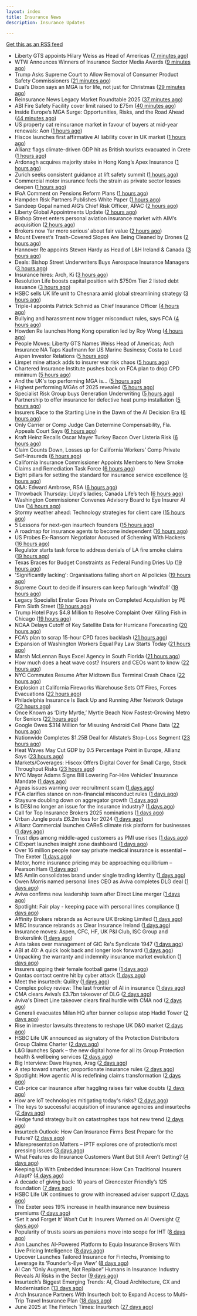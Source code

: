 ```yaml
---
layout: index
title: Insurance News
description: Insurance Updates

---
```


[Get this as an RSS feed](/insurance.rss)

<!-- news_marker starts -->
- Liberty GTS appoints Hilary Weiss as Head of Americas ([7 minutes ago](https://www.reinsurancene.ws/liberty-gts-appoints-hilary-weiss-as-head-of-americas/))
- WTW Announces Winners of Insurance Sector Media Awards ([9 minutes ago](https://insurance-edge.net/2025/07/03/wtw-announces-winners-of-insurance-sector-media-awards/))
- Trump Asks Supreme Court to Allow Removal of Consumer Product Safety Commissioners ([21 minutes ago](https://www.insurancejournal.com/news/national/2025/07/03/830146.htm))
- Dual’s Dixon says an MGA is for life, not just for Christmas ([29 minutes ago](https://www.postonline.co.uk/news/7958070/dual%E2%80%99s-dixon-says-an-mga-is-for-life-not-just-for-christmas))
- Reinsurance News Legacy Market Roundtable 2025 ([37 minutes ago](https://www.reinsurancene.ws/reinsurance-news-legacy-market-roundtable-2025/))
- ABI Fire Safety Facility cover limit raised to £75m ([40 minutes ago](https://www.postonline.co.uk/personal/7958069/abi-fire-safety-facility-cover-limit-raised-to-%C2%A375m))
- Inside Europe’s MGA Surge: Opportunities, Risks, and the Road Ahead ([44 minutes ago](https://insurance-edge.net/2025/07/03/inside-europes-mga-surge-opportunities-risks-and-the-road-ahead/))
- US property cat reinsurance market in favour of buyers at mid-year renewals: Aon ([1 hours ago](https://www.reinsurancene.ws/us-property-cat-reinsurance-market-in-favour-of-buyers-at-mid-year-renewals-aon/))
- Hiscox launches first affirmative AI liability cover in UK market ([1 hours ago](https://www.insurancebusinessmag.com/uk/news/cyber/hiscox-launches-first-affirmative-ai-liability-cover-in-uk-market-540863.aspx))
- Allianz flags climate-driven GDP hit as British tourists evacuated in Crete ([1 hours ago](https://www.insurancebusinessmag.com/uk/news/breaking-news/allianz-flags-climatedriven-gdp-hit-as-british-tourists-evacuated-in-crete-541338.aspx))
- Ardonagh acquires majority stake in Hong Kong’s Apex Insurance ([1 hours ago](https://www.reinsurancene.ws/ardonagh-acquires-majority-stake-in-hong-kongs-apex-insurance/))
- Zurich seeks consistent guidance at lift safety summit ([1 hours ago](https://www.postonline.co.uk/commercial/7958060/zurich-seeks-consistent-guidance-at-lift-safety-summit))
- Commercial motor insurance feels the strain as private sector losses deepen ([1 hours ago](https://www.insurancebusinessmag.com/uk/news/auto-motor/commercial-motor-insurance-feels-the-strain-as-private-sector-losses-deepen-541336.aspx))
- IFoA Comment on Pensions Reform Plans ([1 hours ago](https://insurance-edge.net/2025/07/03/ifoa-comment-on-pensions-reform-plans/))
- Hampden Risk Partners Publishes White Paper ([1 hours ago](https://insurance-edge.net/2025/07/03/hampden-risk-partners-publishes-white-paper/))
- Sandeep Gopal named AIG’s Chief Risk Officer, APAC ([2 hours ago](https://www.reinsurancene.ws/sandeep-gopal-named-aigs-chief-risk-officer-apac/))
- Liberty Global Appointments Update ([2 hours ago](https://insurance-edge.net/2025/07/03/liberty-global-appointments-update/))
- Bishop Street enters personal aviation insurance market with AIM’s acquisition ([2 hours ago](https://www.reinsurancene.ws/bishop-street-enters-personal-aviation-insurance-market-with-aims-acquisition/))
- Brokers now ‘far more serious’ about fair value ([2 hours ago](https://www.postonline.co.uk/broker/7958051/brokers-now-%E2%80%98far-more-serious%E2%80%99-about-fair-value))
- Mount Everest’s Trash-Covered Slopes Are Being Cleaned by Drones ([2 hours ago](https://www.insurancejournal.com/news/international/2025/07/03/830155.htm))
- Hannover Re appoints Steven Hardy as Head of L&H Ireland & Canada ([3 hours ago](https://www.reinsurancene.ws/hannover-re-appoints-steven-hardy-as-head-of-lh-ireland-canada/))
- Deals: Bishop Street Underwriters Buys Aerospace Insurance Managers ([3 hours ago](https://insurance-edge.net/2025/07/03/deals-bishop-street-underwriters-buys-aerospace-insurance-managers/))
- Insurance hires: Arch, Ki ([3 hours ago](https://www.insurancebusinessmag.com/uk/news/breaking-news/insurance-hires-arch-ki-541317.aspx))
- Resolution Life boosts capital position with $750m Tier 2 listed debt issuance ([3 hours ago](https://www.reinsurancene.ws/resolution-life-boosts-capital-position-with-750m-tier-2-listed-debt-issuance/))
- HSBC sells UK life unit to Chesnara amid global streamlining strategy ([3 hours ago](https://www.insurancebusinessmag.com/uk/news/breaking-news/hsbc-sells-uk-life-unit-to-chesnara-amid-global-streamlining-strategy-541314.aspx))
- Triple-I appoints Patrick Schmid as Chief Insurance Officer ([4 hours ago](https://www.reinsurancene.ws/triple-i-appoints-patrick-schmid-as-chief-insurance-officer/))
- Bullying and harassment now trigger misconduct rules, says FCA ([4 hours ago](https://www.insurancebusinessmag.com/uk/news/breaking-news/bullying-and-harassment-now-trigger-misconduct-rules-says-fca-541312.aspx))
- Howden Re launches Hong Kong operation led by Roy Wong ([4 hours ago](https://www.reinsurancene.ws/howden-re-launches-hong-kong-operation-led-by-roy-wong/))
- People Moves: Liberty GTS Names Weiss Head of Americas; Arch Insurance NA Taps Kaufmann for US Marine Business; Costa to Lead Aspen Investor Relations ([5 hours ago](https://www.insurancejournal.com/news/national/2025/07/03/830070.htm))
- Limpet mine attack adds to insurer war risk chaos ([5 hours ago](https://www.insurancebusinessmag.com/uk/news/marine/limpet-mine-attack-adds-to-insurer-war-risk-chaos-541296.aspx))
- Chartered Insurance Institute pushes back on FCA plan to drop CPD minimum ([5 hours ago](https://www.insurancebusinessmag.com/uk/news/breaking-news/chartered-insurance-institute-pushes-back-on-fca-plan-to-drop-cpd-minimum-541294.aspx))
- And the UK's top performing MGA is… ([5 hours ago](https://www.insurancebusinessmag.com/uk/news/breaking-news/and-the-uks-top-performing-mga-is-541291.aspx))
- Highest performing MGAs of 2025 revealed ([5 hours ago](https://www.postonline.co.uk/personal/7958065/highest-performing-mgas-of-2025-revealed))
- Specialist Risk Group buys Generation Underwriting ([5 hours ago](https://www.insurancebusinessmag.com/uk/news/breaking-news/specialist-risk-group-buys-generation-underwriting-541292.aspx))
- Partnership to offer insurance for defective heat pump installation ([5 hours ago](https://www.insurancebusinessmag.com/uk/news/property-insurance/partnership-to-offer-insurance-for-defective-heat-pump-installation-541290.aspx))
- Insurers Race to the Starting Line in the Dawn of the AI Decision Era ([6 hours ago](https://www.insurancejournal.com/news/national/2025/07/03/830087.htm))
- Only Carrier or Comp Judge Can Determine Compensability, Fla. Appeals Court Says ([6 hours ago](https://www.insurancejournal.com/news/southeast/2025/07/03/830124.htm))
- Kraft Heinz Recalls Oscar Mayer Turkey Bacon Over Listeria Risk ([6 hours ago](https://www.insurancejournal.com/news/national/2025/07/03/830142.htm))
- Claim Counts Down, Losses up for California Workers’ Comp Private Self-Insureds ([6 hours ago](https://www.insurancejournal.com/news/west/2025/07/03/830081.htm))
- California Insurance Commissioner Appoints Members to New Smoke Claims and Remediation Task Force ([6 hours ago](https://www.insurancejournal.com/news/west/2025/07/03/830074.htm))
- Eight pillars for setting the standard for insurance service excellence ([6 hours ago](https://www.postonline.co.uk/claims/7958010/eight-pillars-for-setting-the-standard-for-insurance-service-excellence))
- Q&A: Edward Ambrose, RSA ([6 hours ago](https://www.postonline.co.uk/commercial/7957600/qa-rsa%E2%80%99s-edward-ambrose-on-insuring-climate-professionals))
- Throwback Thursday: Lloyd’s ladies; Canada Life’s tech ([6 hours ago](https://www.postonline.co.uk/lloyd%E2%80%99slondon/7956733/throwback-thursday-lloyd%E2%80%99s-ladies-canada-life%E2%80%99s-tech))
- Washington Commissioner Convenes Advisory Board to Eye Insurer AI Use ([14 hours ago](https://www.insurancejournal.com/news/west/2025/07/02/830130.htm))
- Stormy weather ahead: Technology strategies for client care ([15 hours ago](https://www.dig-in.com/opinion/technology-strategies-for-client-care-during-weather-perils))
- 5 Lessons for next-gen insurtech founders ([15 hours ago](https://www.dig-in.com/opinion/5-lessons-for-next-gen-insurtech-founders))
- A roadmap for insurance agents to become independent ([16 hours ago](https://www.dig-in.com/opinion/a-roadmap-for-insurance-agents-to-become-independent))
- US Probes Ex-Ransom Negotiator Accused of Scheming With Hackers ([16 hours ago](https://www.insurancejournal.com/news/national/2025/07/02/830110.htm))
- Regulator starts task force to address denials of LA fire smoke claims ([19 hours ago](https://www.dig-in.com/news/regulator-starts-task-force-to-address-la-fire-smoke-claims))
- Texas Braces for Budget Constraints as Federal Funding Dries Up ([19 hours ago](https://www.insurancejournal.com/news/southcentral/2025/07/02/830105.htm))
- 'Significantly lacking': Organisations falling short on AI policies ([19 hours ago](https://www.insurancebusinessmag.com/uk/business-strategy/significantly-lacking-organisations-falling-short-on-ai-policies-541262.aspx))
- Supreme Court to decide if insurers can keep furlough ‘windfall’ ([19 hours ago](https://www.postonline.co.uk/commercial/7958063/supreme-court-to-decide-if-insurers-can-keep-furlough-%E2%80%98windfall%E2%80%99))
- Legacy Specialist Enstar Goes Private on Completed Acquisition by PE Firm Sixth Street ([19 hours ago](https://www.insurancejournal.com/news/international/2025/07/02/830064.htm))
- Trump Hotel Pays $4.8 Million to Resolve Complaint Over Killing Fish in Chicago ([19 hours ago](https://www.insurancejournal.com/news/midwest/2025/07/02/830085.htm))
- NOAA Delays Cutoff of Key Satellite Data for Hurricane Forecasting ([20 hours ago](https://www.insurancejournal.com/news/national/2025/07/02/830061.htm))
- FCA’s plan to scrap 15-hour CPD faces backlash ([21 hours ago](https://www.postonline.co.uk/news/7958062/fca%E2%80%99s-plan-to-scrap-15-hour-cpd-faces-backlash))
- Expansion of Washington Workers Equal Pay Law Starts Today ([21 hours ago](https://www.insurancejournal.com/news/west/2025/07/02/830056.htm))
- Marsh McLennan Buys Excel Agency in South Florida ([21 hours ago](https://www.insurancejournal.com/news/southeast/2025/07/02/830053.htm))
- How much does a heat wave cost? Insurers and CEOs want to know ([22 hours ago](https://www.dig-in.com/articles/how-much-does-a-heat-wave-cost-insurers-ceos-want-to-know))
- NYC Commutes Resume After Midtown Bus Terminal Crash Chaos ([22 hours ago](https://www.insurancejournal.com/news/east/2025/07/02/830047.htm))
- Explosion at California Fireworks Warehouse Sets Off Fires, Forces Evacuations ([22 hours ago](https://www.insurancejournal.com/news/west/2025/07/02/830044.htm))
- Philadelphia Insurance Is Back Up and Running After Network Outage ([22 hours ago](https://www.insurancejournal.com/news/east/2025/07/02/830032.htm))
- Once Known as ‘Dirty Myrtle,’ Myrtle Beach Now Fastest-Growing Metro for Seniors ([22 hours ago](https://www.insurancejournal.com/news/southeast/2025/07/02/830025.htm))
- Google Owes $314 Million for Misusing Android Cell Phone Data ([22 hours ago](https://www.insurancejournal.com/news/national/2025/07/02/830023.htm))
- Nationwide Completes $1.25B Deal for Allstate’s Stop-Loss Segment ([23 hours ago](https://www.insurancejournal.com/news/national/2025/07/02/830012.htm))
- Heat Waves May Cut GDP by 0.5 Percentage Point in Europe, Allianz Says ([23 hours ago](https://www.insurancejournal.com/news/international/2025/07/02/830014.htm))
- Markets/Coverages: Hiscox Offers Digital Cover for Small Cargo, Stock Throughput Risks ([23 hours ago](https://www.insurancejournal.com/news/international/2025/07/02/830007.htm))
- NYC Mayor Adams Signs Bill Lowering For-Hire Vehicles’ Insurance Mandate ([1 days ago](https://www.insurancejournal.com/news/east/2025/07/02/829996.htm))
- Ageas issues warning over recruitment scam ([1 days ago](https://www.postonline.co.uk/personal/7958059/ageas-issues-warning-over-recruitment-scam))
- FCA clarifies stance on non-financial misconduct rules ([1 days ago](https://www.postonline.co.uk/regulation/7958058/fca-confirms-non-financial-misconduct-violates-conduct-rules-for-insurers))
- Staysure doubling down on aggregator growth ([1 days ago](https://www.postonline.co.uk/news/7958037/staysure-doubling-down-on-aggregator-growth))
- Is DE&I no longer an issue for the insurance industry? ([1 days ago](https://www.insurancebusinessmag.com/uk/tv/is-deandi-no-longer-an-issue-for-the-insurance-industry-541196.aspx))
- Call for Top Insurance Brokers 2025 nominations ([1 days ago](https://www.insurancebusinessmag.com/uk/news/breaking-news/call-for-top-insurance-brokers-2025-nominations-541195.aspx))
- Urban Jungle posts £6.2m loss for 2024 ([1 days ago](https://www.postonline.co.uk/technology/7958056/urban-jungle-posts-%C2%A362m-loss-for-2024))
- Allianz Commercial launches CAReS climate risk platform for businesses ([1 days ago](https://www.insurancebusinessmag.com/uk/news/catastrophe/allianz-commercial-launches-cares-climate-risk-platform-for-businesses-541186.aspx))
- Trust dips among middle-aged customers as PMI use rises ([1 days ago](https://ifamagazine.com/trust-dips-among-middle-aged-customers-as-pmi-use-rises/))
- CIExpert launches insight zone dashboard ([1 days ago](https://ifamagazine.com/ciexpert-launches-insight-zone-dashboard/))
- Over 16 million people now say private medical insurance is essential – The Exeter ([1 days ago](https://ifamagazine.com/over-16-million-people-now-say-private-medical-insurance-is-essential-the-exeter/))
- Motor, home insurance pricing may be approaching equilibrium – Pearson Ham ([1 days ago](https://www.insurancebusinessmag.com/uk/news/auto-motor/motor-home-insurance-pricing-may-be-approaching-equilibrium--pearson-ham-541180.aspx))
- MS Amlin consolidates brand under single trading identity ([1 days ago](https://www.insurancebusinessmag.com/uk/news/breaking-news/ms-amlin-consolidates-brand-under-single-trading-identity-541169.aspx))
- Owen Morris named personal lines CEO as Aviva completes DLG deal ([1 days ago](https://www.postonline.co.uk/news/7958055/owen-morris-appointed-personal-lines-ceo-as-aviva-completes-dlg-deal))
- Aviva confirms new leadership team after Direct Line merger ([1 days ago](https://www.insurancebusinessmag.com/uk/news/breaking-news/aviva-confirms-new-leadership-team-after-direct-line-merger-541168.aspx))
- Spotlight: Fair play - keeping pace with personal lines compliance ([1 days ago](https://www.postonline.co.uk/regulation/7957882/spotlight-fair-play-keeping-pace-with-personal-lines-compliance))
- Affinity Brokers rebrands as Acrisure UK Broking Limited ([1 days ago](https://www.insurancebusinessmag.com/uk/news/breaking-news/affinity-brokers-rebrands-as-acrisure-uk-broking-limited-541151.aspx))
- MBC Insurance rebrands as Clear Insurance Ireland ([1 days ago](https://www.insurancebusinessmag.com/uk/news/breaking-news/mbc-insurance-rebrands-as-clear-insurance-ireland-541150.aspx))
- Insurance moves: Aspen, CFC, HF, UK P&I Club, ISC Group and Brokerslink ([1 days ago](https://www.insurancebusinessmag.com/uk/news/breaking-news/insurance-moves-aspen-cfc-hf-uk-pandi-club-isc-group-and-brokerslink-541148.aspx))
- Asta takes over management of GIC Re's Syndicate 1947 ([1 days ago](https://www.insurancebusinessmag.com/uk/news/breaking-news/asta-takes-over-management-of-gic-res-syndicate-1947-541146.aspx))
- ABI at 40: A quick look back and longer look forward ([1 days ago](https://www.postonline.co.uk/regulation/7957233/abi-at-40-a-quick-look-back-and-longer-look-forward))
- Unpacking the warranty and indemnity insurance market evolution ([1 days ago](https://www.postonline.co.uk/commercial/7957864/unpacking-the-warranty-and-indemnity-insurance-market-evolution))
- Insurers upping their female football game ([1 days ago](https://www.postonline.co.uk/commercial/7957892/insurers-upping-their-female-football-game))
- Qantas contact centre hit by cyber attack ([1 days ago](https://www.insurancebusinessmag.com/uk/news/cyber/qantas-contact-centre-hit-by-cyber-attack-541141.aspx))
- Meet the insurtech: Quility ([1 days ago](https://www.dig-in.com/news/meet-the-insurtech-quility))
- Complex policy review: The last frontier of AI in insurance ([1 days ago](https://www.dig-in.com/opinion/complex-policy-review-and-ai-in-insurance))
- CMA clears Aviva’s £3.7bn takeover of DLG ([2 days ago](https://www.postonline.co.uk/news/7958050/cma-clears-aviva%E2%80%99s-%C2%A337bn-takeover-of-dlg))
- Aviva's Direct Line takeover clears final hurdle with CMA nod ([2 days ago](https://www.insurancebusinessmag.com/uk/news/breaking-news/avivas-direct-line-takeover-clears-final-hurdle-with-cma-nod-541045.aspx))
- Generali evacuates Milan HQ after banner collapse atop Hadid Tower ([2 days ago](https://www.insurancebusinessmag.com/uk/news/breaking-news/generali-evacuates-milan-hq-after-banner-collapse-atop-hadid-tower-541048.aspx))
- Rise in investor lawsuits threatens to reshape UK D&O market ([2 days ago](https://www.postonline.co.uk/commercial/7958048/rise-in-investor-lawsuits-threatens-to-reshape-uk-do-market))
- HSBC Life UK announced as signatory of the Protection Distributors Group Claims Charter ([2 days ago](https://ifamagazine.com/hsbc-life-uk-announced-as-signatory-of-the-protection-distributors-group-claims-charter/))
- L&G launches Spark – the new digital home for all its Group Protection health & wellbeing services ([2 days ago](https://ifamagazine.com/lg-launches-spark-the-new-digital-home-for-all-its-group-protection-health-wellbeing-services/))
- Big Interview: Dave Haynes, Arag ([2 days ago](https://www.postonline.co.uk/commercial/7957865/big-interview-dave-haynes-arag))
- A step toward smarter, proportionate insurance rules ([2 days ago](https://www.postonline.co.uk/regulation/7958009/a-step-toward-smarter-proportionate-insurance-rules))
- Spotlight: How agentic AI is redefining claims transformation ([2 days ago](https://www.postonline.co.uk/market-access/claims-fraud/7957784/spotlight-how-agentic-ai-is-redefining-claims-transformation))
- Cut-price car insurance after haggling raises fair value doubts ([2 days ago](https://www.postonline.co.uk/personal/7958042/cut-price-car-insurance-after-haggling-raises-fair-value-doubts))
- How are IoT technologies mitigating today's risks? ([2 days ago](https://www.dig-in.com/news/how-iot-technologies-are-mitigating-risks))
- The keys to successful acquisition of insurance agencies and insurtechs ([2 days ago](https://www.dig-in.com/news/how-to-successfully-acquire-agencies-and-insurtechs))
- Hedge fund strategy built on catastrophes taps hot new trend ([2 days ago](https://www.dig-in.com/articles/hedge-fund-strategy-built-on-catastrophes-taps-hot-new-trend))
- Insurtech Outlook: How Can Insurance Firms Best Prepare for the Future? ([2 days ago](https://thefintechtimes.com/insurtech-outlook-how-can-insurance-firms-best-prepare-for-the-future/))
- Misrepresentation Matters – IPTF explores one of protection’s most pressing issues ([3 days ago](https://ifamagazine.com/misrepresentation-matters-iptf-explores-one-of-protections-most-pressing-issues/))
- What Features do Insurance Customers Want But Still Aren’t Getting? ([4 days ago](https://thefintechtimes.com/what-features-do-insurance-customers-want-but-still-arent-getting/))
- Keeping Up With Embedded Insurance: How Can Traditional Insurers Adapt? ([4 days ago](https://thefintechtimes.com/keeping-up-with-embedded-insurance-how-can-traditional-insurers-adapt/))
- A decade of giving back: 10 years of Cirencester Friendly’s 125 foundation ([7 days ago](https://ifamagazine.com/a-decade-of-giving-back-10-years-of-cirencester-friendlys-125-foundation/))
- HSBC Life UK continues to grow with increased adviser support ([7 days ago](https://ifamagazine.com/hsbc-life-uk-continues-to-grow-with-increased-adviser-support/))
- The Exeter sees 19% increase in health insurance new business premiums ([7 days ago](https://ifamagazine.com/the-exeter-sees-19-increase-in-health-insurance-new-business-premiums/))
- ‘Set It and Forget It’ Won’t Cut It: Insurers Warned on AI Oversight ([7 days ago](https://thefintechtimes.com/set-it-and-forget-it-wont-cut-it-insurers-warned-on-ai-oversight/))
- Popularity of trusts soars as pensions move into scope for IHT ([8 days ago](https://ifamagazine.com/popularity-of-trusts-soars-as-pensions-move-into-scope-for-iht/))
- Aon Launches AI-Powered Platform to Equip Insurance Brokers With Live Pricing Intelligence ([8 days ago](https://thefintechtimes.com/aon-launches-ai-powered-platform-to-equip-insurance-brokers-with-live-pricing-intelligence/))
- Upcover Launches Tailored Insurance for Fintechs, Promising to Leverage its ‘Founder’s-Eye View’ ([8 days ago](https://thefintechtimes.com/upcover-launches-tailored-insurance-for-fintechs-promising-to-leverage-its-founders-eye-view/))
- AI Can “Only Augment, Not Replace” Humans in Insurance: Industry Reveals AI Risks in the Sector ([9 days ago](https://thefintechtimes.com/ai-can-only-augment-not-replace-humans-in-insurance-industry-reveals-ai-risks-in-the-sector/))
- Insurtech’s Biggest Emerging Trends: AI, Cloud Architecture, CX and Modernisation ([13 days ago](https://thefintechtimes.com/insurtech-biggest-emerging-trends-ai-cloud-architecture-cx-and-data/))
- Arch Insurance Partners With Insurtech bolt to Expand Access to Multi-Trip Travel Insurance Plan ([18 days ago](https://thefintechtimes.com/arch-insurance-partners-with-insurtech-bolt-to-expand-access-to-multi-trip-travel-insurance-plan/))
- June 2025 at The Fintech Times: Insurtech ([27 days ago](https://thefintechtimes.com/june-2025-at-the-fintech-times-insurtech/))

<!-- news_marker ends -->